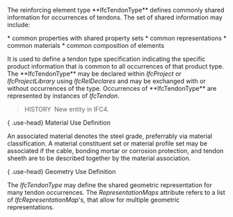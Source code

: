 The reinforcing element type \*\*IfcTendonType\*\* defines commonly shared information for occurrences of tendons. The set of shared information may include:

\* common properties with shared property sets
\* common representations
\* common materials
\* common composition of elements

It is used to define a tendon type specification indicating the specific product information that is common to all occurrences of that product type. The \*\*IfcTendonType\*\* may be declared within _IfcProject_ or _IfcProjectLibrary_ using _IfcRelDeclares_ and may be exchanged with or without occurrences of the type. Occurrences of \*\*IfcTendonType\*\* are represented by instances of _IfcTendon_.

> HISTORY&nbsp; New entity in IFC4.

{ .use-head}
Material Use Definition

An associated material denotes the steel grade, preferrably via material classification. A material constituent set or material profile set may be associated if the cable, bonding mortar or corrosion protection, and tendon sheeth are to be described together by the material association.

{ .use-head}
Geometry Use Definition

The _IfcTendonType_ may define the shared geometric representation for many tendon occurrences. The _RepresentationMaps_ attribute refers to a list of _IfcRepresentationMap_'s, that allow for multiple geometric representations.
